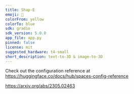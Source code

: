 ```yaml
---
title: Shap-E
emoji: 🧢
colorFrom: yellow
colorTo: blue
sdk: gradio
sdk_version: 5.0.0
app_file: app.py
pinned: false
license: mit
suggested_hardware: t4-small
short_description: text-to-3D & image-to-3D
---
```


Check out the configuration reference at https://huggingface.co/docs/hub/spaces-config-reference

https://arxiv.org/abs/2305.02463
